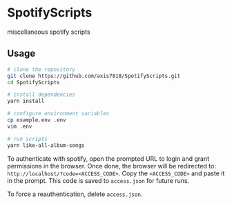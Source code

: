 # SpotifyScripts

miscellaneous spotify scripts

## Usage

```sh
# clone the repository
git clone https://github.com/axis7818/SpotifyScripts.git
cd SpotifyScripts

# install dependencies
yarn install

# configure environment variables
cp example.env .env 
vim .env

# run scripts
yarn like-all-album-songs
```

To authenticate with spotify, open the prompted URL to login and grant permissions in the browser.
Once done, the browser will be redirected to: `http://localhost/?code=<ACCESS_CODE>`.
Copy the `<ACCESS_CODE>` and paste it in the prompt.
This code is saved to `access.json` for future runs.

To force a reauthentication, delete `access.json`.

